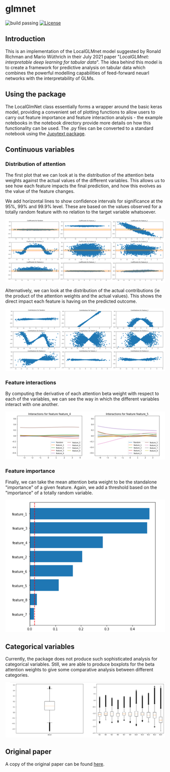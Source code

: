 # glmnet

![build passing](https://github.com/JoeLove100/glmnet/actions/workflows/standard_python.yml/badge.svg)
[![License](https://img.shields.io/badge/License-BSD%203--Clause-blue.svg)](https://opensource.org/licenses/BSD-3-Clause)

## Introduction
This is an implementation of the LocalGLMnet model suggested
by Ronald Richman and Mario W&uuml;thrich in their July 2021 paper
"*LocalGLMnet: interpretable deep learning for tabular data*". The idea behind 
this model is to create a framework for predictive analysis
on tabular data which combines the powerful modelling capabilities of 
feed-forward neuarl networks with the interpretability of GLMs.

## Using the package
The LocalGlmNet class essentially forms a wrapper around the basic keras
model, providing a convenient set of plotting functions to allow users to 
carry out feature importance and feature interaction analysis - the example
notebooks in the notebook directory provide more details on how this functionality can be used.
The .py files can be converted to a standard notebook using the 
[Jupytext package](https://github.com/mwouts/jupytext).

## Continuous variables

### Distribution of attention

The first plot that we can look at is the distribution of the attention beta weights against the actual
values of the different variables. This allows us to see how each feature impacts the final prediction, and
how this evolves as the value of the feature changes. 

We add horizontal lines to show confidence intervals for significance at the 95%, 99% and 99.9% level. These 
are based on the values observed for a totally random feature with no relation to the target variable whatsoever.

![plot](./resources/attention_weights.png)

Alternatively, we can look at the distribution of the actual contributions (ie the product of the attention weights 
and the actual values). This shows the direct impact each feature is having on the predicted outcome.

![plot](./resources/contributions.png)

### Feature interactions

By computing the derivative of each attention beta weight with respect to each of the variables, we can see
the way in which the different variables interact with one another.

![plot](./resources/interactions.png)

### Feature importance

Finally, we can take the mean attention beta weight to be the standalone "importance" of a given feature. Again,
we add a threshold based on the "importance" of a totally random variable.

![plot](./resources/feature_importance.png)

## Categorical variables

Currently, the package does not produce such sophisticated analysis for categorical variables. Still, we are able 
to produce boxplots for the beta attention weights to give some comparative analysis between different categories.

![plot](./resources/categorical_plots.png)

## Original paper

A copy of the original paper can be found 
[here](https://arxiv.org/abs/2107.11059).
